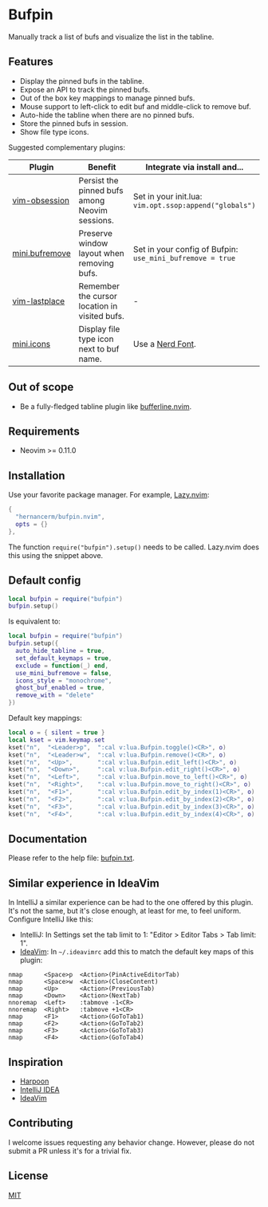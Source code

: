 # Bufpin

Manually track a list of bufs and visualize the list in the tabline.

## Features

- Display the pinned bufs in the tabline.
- Expose an API to track the pinned bufs.
- Out of the box key mappings to manage pinned bufs.
- Mouse support to left-click to edit buf and middle-click to remove buf.
- Auto-hide the tabline when there are no pinned bufs.
- Store the pinned bufs in session.
- Show file type icons.

Suggested complementary plugins:


| Plugin                                                          | Benefit                                        | Integrate via install and...                                 |
|-----------------------------------------------------------------|------------------------------------------------|--------------------------------------------------------------|
| [vim-obsession](https://github.com/tpope/vim-obsession)         | Persist the pinned bufs among Neovim sessions. | Set in your init.lua:<br>`vim.opt.ssop:append("globals")`    |
| [mini.bufremove](https://github.com/echasnovski/mini.bufremove) | Preserve window layout when removing bufs.     | Set in your config of Bufpin:<br>`use_mini_bufremove = true` |
| [vim-lastplace](https://github.com/farmergreg/vim-lastplace)    | Remember the cursor location in visited bufs.  | -                                                            |
| [mini.icons](https://github.com/echasnovski/mini.icons)         | Display file type icon next to buf name.       | Use a [Nerd Font](https://www.nerdfonts.com/).               |

## Out of scope

- Be a fully-fledged tabline plugin like
  [bufferline.nvim](https://github.com/akinsho/bufferline.nvim).

## Requirements

- Neovim >= 0.11.0

## Installation

Use your favorite package manager. For example, [Lazy.nvim](https://github.com/folke/lazy.nvim):

```lua
{
  "hernancerm/bufpin.nvim",
  opts = {}
},
```

The function `require("bufpin").setup()` needs to be called. Lazy.nvim does this using the snippet
above.

## Default config

```lua
local bufpin = require("bufpin")
bufpin.setup()
```

Is equivalent to:

```lua
local bufpin = require("bufpin")
bufpin.setup({
  auto_hide_tabline = true,
  set_default_keymaps = true,
  exclude = function(_) end,
  use_mini_bufremove = false,
  icons_style = "monochrome",
  ghost_buf_enabled = true,
  remove_with = "delete"
})
```

Default key mappings:

```lua
local o = { silent = true }
local kset = vim.keymap.set
kset("n",  "<Leader>p",  ":cal v:lua.Bufpin.toggle()<CR>", o)
kset("n",  "<Leader>w",  ":cal v:lua.Bufpin.remove()<CR>", o)
kset("n",  "<Up>",       ":cal v:lua.Bufpin.edit_left()<CR>", o)
kset("n",  "<Down>",     ":cal v:lua.Bufpin.edit_right()<CR>", o)
kset("n",  "<Left>",     ":cal v:lua.Bufpin.move_to_left()<CR>", o)
kset("n",  "<Right>",    ":cal v:lua.Bufpin.move_to_right()<CR>", o)
kset("n",  "<F1>",       ":cal v:lua.Bufpin.edit_by_index(1)<CR>", o)
kset("n",  "<F2>",       ":cal v:lua.Bufpin.edit_by_index(2)<CR>", o)
kset("n",  "<F3>",       ":cal v:lua.Bufpin.edit_by_index(3)<CR>", o)
kset("n",  "<F4>",       ":cal v:lua.Bufpin.edit_by_index(4)<CR>", o)
```

## Documentation

Please refer to the help file: [bufpin.txt](./doc/bufpin.txt).

## Similar experience in IdeaVim

In IntelliJ a similar experience can be had to the one offered by this plugin. It's not the same,
but it's close enough, at least for me, to feel uniform. Configure IntelliJ like this:

- IntelliJ: In Settings set the tab limit to 1: "Editor > Editor Tabs > Tab limit: 1".
- [IdeaVim](https://github.com/JetBrains/ideavim): In `~/.ideavimrc` add this to match the default
  key maps of this plugin:

```text
nmap      <Space>p  <Action>(PinActiveEditorTab)
nmap      <Space>w  <Action>(CloseContent)
nmap      <Up>      <Action>(PreviousTab)
nmap      <Down>    <Action>(NextTab)
nnoremap  <Left>    :tabmove -1<CR>
nnoremap  <Right>   :tabmove +1<CR>
nmap      <F1>      <Action>(GoToTab1)
nmap      <F2>      <Action>(GoToTab2)
nmap      <F3>      <Action>(GoToTab3)
nmap      <F4>      <Action>(GoToTab4)
```

## Inspiration

- [Harpoon](https://github.com/ThePrimeagen/harpoon)
- [IntelliJ IDEA](https://www.jetbrains.com/idea/)
- [IdeaVim](https://github.com/JetBrains/ideavim)

## Contributing

I welcome issues requesting any behavior change. However, please do not submit a PR unless it's for
a trivial fix.

## License

[MIT](./LICENSE)
